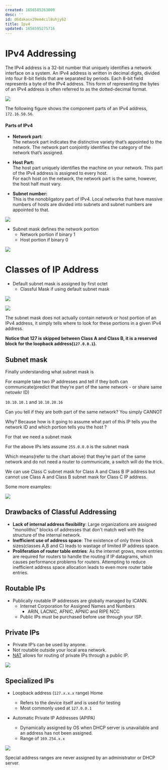 ```yaml
---
created: 1656585263009
desc: ''
id: d6dakasx29em4cil8uhjy62
title: Ipv4
updated: 1656595275716
---
```

   
# IPv4 Addressing   
   
The IPv4 address is a 32-bit number that uniquely identifies a network interface on a system. An IPv4 address is written in decimal digits, divided into four 8-bit fields that are separated by periods. Each 8-bit field represents a byte of the IPv4 address. This form of representing the bytes of an IPv4 address is often referred to as the dotted-decimal format.   
   
![](https://res.cloudinary.com/zubayr/image/upload/v1656592001/wiki/uraeawlkks6yqmy5ci3n.png)   
   
The following figure shows the component parts of an IPv4 address, `172.16.50.56`.   
   
#### Parts of IPv4   
   
   
- **Network part:**      
  The network part indicates the distinctive variety that’s appointed to the network. The network part conjointly identifies the category of the network that’s assigned.   
   
- **Host Part:**      
  The host part uniquely identifies the machine on your network. This part of the IPv4 address is assigned to every host.      
  For each host on the network, the network part is the same, however, the host half must vary.   
   
- **Subnet number:**      
  This is the nonobligatory part of IPv4. Local networks that have massive numbers of hosts are divided into subnets and subnet numbers are appointed to that.   
   
![](https://res.cloudinary.com/zubayr/image/upload/v1656585458/wiki/yavrzufmne9yunyfearq.png)   
   
   
- Subnet mask defines the network portion   
  - Network portion if binary 1   
  - Host portion if binary 0   
   
![](https://res.cloudinary.com/zubayr/image/upload/v1656592063/wiki/gapcxwmkfgyk1pocnobt.png)   
   

# Classes of IP Address   
   
   
- Default subnet mask is assigned by first octet   
  - Classful Mask if using default subnet mask   
   
![](https://res.cloudinary.com/zubayr/image/upload/v1656592872/wiki/duckdmgbrvvo2am5hazc.png)   
   
![](https://res.cloudinary.com/zubayr/image/upload/v1656593725/wiki/kbyzrh9dfdqxoigaldkq.png)   
   
The subnet mask does not actually contain network or host portion of an IPv4 address, it simply tells where to look for these portions in a given IPv4 address.   
   
**Notice that 127 is skipped between Class A and Class B, it is a reserved block for the loopback address(`127.0.0.1`).**   
   
## Subnet mask   
   
Finally understanding what subnet mask is   
   
For example take two IP addresses and tell if they both can communicate(predict that they’re part of the same network - or share same netowkr ID)   
   
`10.10.10.1` and `10.10.20.16`   
   
Can you tell if they are both part of the same network? You simply CANNOT   
   
Why? Because how is it going to assume what part of this IP tells you the network ID and which portion tells you the host ?   
   
For that we need a subnet mask   
   
For the above IPs lets assume `255.0.0.0` is the subnet mask   
   
Which means(refer to the chart above) that they’re part of the same network and do not need a router to communicate, a switch will do the trick.   
   
We can use Class C subnet mask for Class A and Class B IP address but cannot use Class A and Class B subnet mask for Class C IP address.   
   
Some more examples:   
   
![](https://res.cloudinary.com/zubayr/image/upload/v1656594629/wiki/hk9tpoxztalbecnkahgl.png)   
   
## Drawbacks of Classful Addressing   
   
   
- **Lack of internal address flexibility**: Large organizations are assigned "monolithic" blocks of addresses that don't match well with the structure of the internal network.   
- **Inefficient use of address space**: The existence of only three block sizes(classes A,B and C) leads to wastage of limited IP address space.   
- **Proliferation of router table entries**: As the internet grows, more entries are required for routers to handle the routing if IP datagrams, which causes performance problems for routers. Attempting to reduce inefficient address space allocation leads to even more router table entries.
   
   
## Routable IPs   
   
   
- Publically routable IP addresses are globally managed by ICANN.   
	- Internet Corporation for Assigned Names and Numbers   
		- ARIN, LACNIC, AFNIC, APNIC and RIPE NCC   
	- Public IPs must be purchased before use through your ISP.   
   
   
## Private IPs   
   
   
- Private IP’s can be used by anyone.   
- Not routable outside your local area network.   
- [NAT](../devlog/NAT.md) allows for routing of private IPs through a public IP.   
   
![](https://res.cloudinary.com/zubayr/image/upload/v1656595632/wiki/dqv5dipadhxwg6buduxl.png)   
   
## Specialized IPs   
   
   
- Loopback address (`127.x.x.x` range) Home   
	- Refers to the device itself and is used for testing    
	- Most commonly used at `127.0.0.1`   
   
   
- Automatic Private IP Addresses (APIPA)   
	- Dynamically assigned by OS when DHCP server is unavailable and an address has not been assigned.   
	- Range of `169.254.x.x`   
   
![](https://res.cloudinary.com/zubayr/image/upload/v1656595864/wiki/ialin5xihhskcrxzkger.png)   
   
   
Special address ranges are never assigned by an administrator or DHCP server.